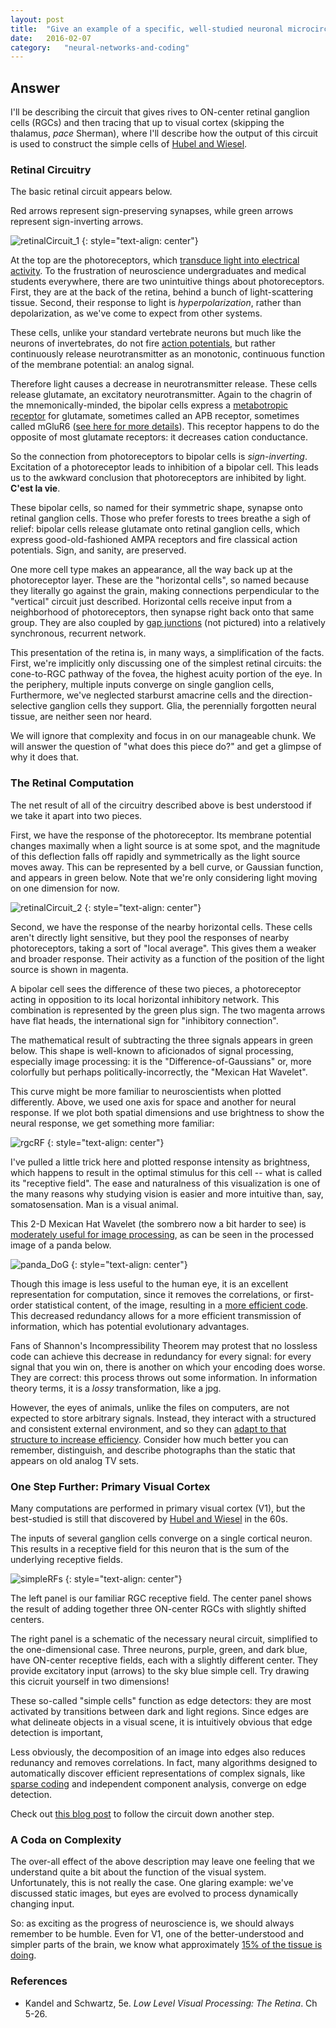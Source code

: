 ```yaml
---
layout: post
title:	"Give an example of a specific, well-studied neuronal microcircuit and describe how it performs a specific calculation."
date:	2016-02-07
category:	"neural-networks-and-coding"
---
```

## Answer

I'll be describing the circuit that gives rives to ON-center
retinal ganglion cells (RGCs) and then tracing that up to visual cortex
(skipping the thalamus, *pace* Sherman),
where I'll describe how the output of this circuit is used to construct
the simple cells of
[Hubel and Wiesel]({{site.baseurl}}/92vii).

### Retinal Circuitry

The basic retinal circuit appears below.

Red arrows represent sign-preserving synapses,
while green arrows represent sign-inverting arrows.

![retinalCircuit_1]
{: style="text-align: center"}

At the top are the photoreceptors, which
[transduce light into electrical activity]({{site.baseurl}}/01).
To the frustration of neuroscience undergraduates
and medical students everywhere, there are two unintuitive things about photoreceptors.
First, they are at the back of the retina, behind a bunch of light-scattering tissue.
Second, their response to light is *hyperpolarization*, rather than depolarization,
as we've come to expect from other systems.

These cells, unlike your standard vertebrate neurons but much like
the neurons of invertebrates, do not fire
[action potentials]({{site.baseurl}}/23),
but rather continuously release neurotransmitter as an monotonic,
continuous function of the membrane potential: an analog signal.

Therefore light causes a decrease in neurotransmitter release.
These cells release glutamate, an excitatory neurotransmitter.
Again to the chagrin of the mnemonically-minded,
the bipolar cells express a
[metabotropic receptor]({{site.baseurl}}/19)
for glutamate, sometimes called an APB receptor,
sometimes called mGluR6
([see here for more details](http://webvision.med.utah.edu/book/part-v-phototransduction-in-rods-and-cones/glutamate-and-glutamate-receptors-in-the-vertebrate-retina/)).
This receptor happens to do the opposite of most glutamate receptors:
it decreases cation conductance.

So the connection from photoreceptors to bipolar cells is *sign-inverting*.
Excitation of a photoreceptor leads to inhibition of a bipolar cell.
This leads us to the awkward conclusion that photoreceptors are inhibited by light.
**C'est la vie**.

These bipolar cells, so named for their symmetric shape,
synapse onto retinal ganglion cells.
Those who prefer forests to trees breathe a sigh of relief:
bipolar cells release glutamate onto retinal ganglion cells,
which express good-old-fashioned AMPA receptors
and fire classical action potentials.
Sign, and sanity, are preserved.

One more cell type makes an appearance,
all the way back up at the photoreceptor layer.
These are the "horizontal cells",
so named because they literally go against the grain,
making connections perpendicular to the "vertical"
circuit just described.
Horizontal cells receive input from a neighborhood of photoreceptors,
then synapse right back onto that same group.
They are also coupled by
[gap junctions]({{site.baseurl}}/31) (not pictured)
into a relatively synchronous, recurrent network.

This presentation of the retina is, in many ways, a simplification of the facts.
First, we're implicitly only discussing one of the simplest retinal circuits:
the cone-to-RGC pathway of the fovea, the highest acuity portion of the eye.
In the periphery, multiple inputs converge on single ganglion cells,
Furthermore, we've neglected starburst amacrine cells
and the direction-selective ganglion cells they support.
Glia, the perennially forgotten neural tissue, are neither seen nor heard.

We will ignore that complexity and focus in on our manageable chunk.
We will answer the question of "what does this piece do?"
and get a glimpse of why it does that.

### The Retinal Computation

The net result of all of the circuitry described above
is best understood if we take it apart into two pieces.

First, we have the response of the photoreceptor.
Its membrane potential changes maximally when a light source is at some spot,
and the magnitude of this deflection falls off rapidly
and symmetrically as the light source moves away.
This can be represented by a bell curve, or Gaussian function,
and appears in green below.
Note that we're only considering light moving on one dimension for now.

![retinalCircuit_2]
{: style="text-align: center"}

Second, we have the response of the nearby horizontal cells.
These cells aren't directly light sensitive,
but they pool the responses of nearby photoreceptors,
taking a sort of "local average".
This gives them a weaker and broader response.
Their activity as a function of the position of the light source is shown in magenta.

A bipolar cell sees the difference of these two pieces,
a photoreceptor acting in opposition to its local horizontal inhibitory network.
This combination is represented by the green plus sign.
The two magenta arrows have flat heads,
the international sign for "inhibitory connection".

The mathematical result of subtracting the three signals
appears in green below.
This shape is well-known to aficionados of signal processing,
especially image processing: it is the "Difference-of-Gaussians" or,
more colorfully but perhaps politically-incorrectly, the "Mexican Hat Wavelet".

This curve might be more familiar to neuroscientists when plotted differently.
Above, we used one axis for space and another for neural response.
If we plot both spatial dimensions and use brightness
to show the neural response,
we get something more familiar:

![rgcRF]
{: style="text-align: center"}

I've pulled a little trick here and plotted response intensity as brightness,
which happens to result in the optimal stimulus for this cell --
what is called its "receptive field".
The ease and naturalness of this visualization is one of the many reasons
why studying vision is easier and more intuitive than, say, somatosensation.
Man is a visual animal.

This 2-D Mexican Hat Wavelet (the sombrero now a bit harder to see) is
[moderately useful for image processing](http://fourier.eng.hmc.edu/e161/lectures/gradient/node9.html),
as can be seen in the processed image of a panda below.

![panda_DoG]
{: style="text-align: center"}

Though this image is less useful to the human eye,
it is an excellent representation for computation,
since it removes the correlations,
or first-order statistical content, of the image, resulting in a
[more efficient code](http://www.ncbi.nlm.nih.gov/pubmed/22149669).
This decreased redundancy allows for a more efficient transmission of information,
which has potential evolutionary advantages.

Fans of Shannon's Incompressibility Theorem may protest that no lossless code
can achieve this decrease in redundancy for every signal:
for every signal that you win on, there is another on which your encoding does worse.
They are correct: this process throws out some information.
In information theory terms, it is a *lossy* transformation, like a jpg.

However, the eyes of animals, unlike the files on computers, are not expected to store
arbitrary signals. Instead, they interact with a structured and consistent external environment,
and so they can
[adapt to that structure to increase efficiency]({{site.baseurl}}/48).
Consider how much better you can remember, distinguish, and describe photographs than
the static that appears on old analog TV sets.

### One Step Further: Primary Visual Cortex

Many computations are performed in primary visual cortex (V1),
but the best-studied is still that discovered by
[Hubel and Wiesel]({{site.baseurl}}/02) in the 60s.

The inputs of several ganglion cells converge on a single cortical neuron.
This results in a receptive field for this neuron
that is the sum of the underlying receptive fields.

![simpleRFs]
{: style="text-align: center"}

The left panel is our familiar RGC receptive field.
The center panel shows the result of adding together three ON-center RGCs
with slightly shifted centers.

The right panel is a schematic of the necessary neural circuit,
simplified to the one-dimensional case.
Three neurons, purple, green, and dark blue, have ON-center receptive fields,
each with a slightly different center.
They provide excitatory input (arrows) to the sky blue simple cell.
Try drawing this cicruit yourself in two dimensions!

These so-called "simple cells" function as edge detectors:
they are most activated by transitions between dark and light regions.
Since edges are what delineate objects in a visual scene,
it is intuitively obvious that edge detection is important,

Less obviously, the decomposition of an image into edges
also reduces redunancy and removes correlations.
In fact, many algorithms designed to automatically discover
efficient representations of complex signals,
like
[sparse coding]({{site.baseurl}}/48)
and independent component analysis,
converge on edge detection.

Check out
[this blog post]({{site.baseurl}}/09)
to follow the circuit down another step.

### A Coda on Complexity

The over-all effect of the above description may leave one feeling
that we understand quite a bit about the function of the visual system.
Unfortunately, this is not really the case.
One glaring example: we've discussed static images,
but eyes are evolved to process dynamically changing input.

So: as exciting as the progress of neuroscience is,
we should always remember to be humble.
Even for V1, one of the better-understood and simpler parts of the brain,
we know what approximately
[15% of the tissue is doing](http://redwood.psych.cornell.edu/papers/olshausen_field_2004.pdf).

### References

* Kandel and Schwartz, 5e. _Low Level Visual Processing: The Retina_. Ch 5-26.

[retinalCircuit_1]: {{site.DBL}}/retinalCircuit_1.jpg
[retinalCircuit_2]: {{site.DBL}}/retinalCircuit_2.jpg
[rgcRF]: {{site.DBL}}/rgcRF.png
[panda_DoG]: {{site.DBL}}/panda_DoG.gif
[simpleRFs]: {{site.DBL}}/simpleRFs.png
